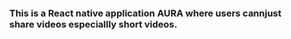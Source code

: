 ### This is a React native application AURA where users cannjust share videos especiallly short videos.
